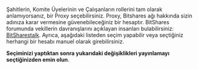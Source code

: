 Şahitlerin, Komite Üyelerinin ve Çalışanların rollerini tam olarak anlamıyorsanız, bir Proxy seçebilirsiniz. Proxy, Bitshares ağı hakkında sizin adınıza karar vermesine güvenebileceğiniz bir hesaptır. BitShares forumunda vekillerin davranışlarını açıklayan insanları bulabilirsiniz: [BitSharestalk](https://bitsharestalk.org/index.php/board,75.0.html). Ayrıca, aşağıdaki listeden seçim yapabilir veya seçtiğiniz herhangi bir hesabı manuel olarak girebilirsiniz.

**Seçiminizi yaptıktan sonra yukarıdaki değişiklikleri yayınlamayı seçtiğinizden emin olun**.